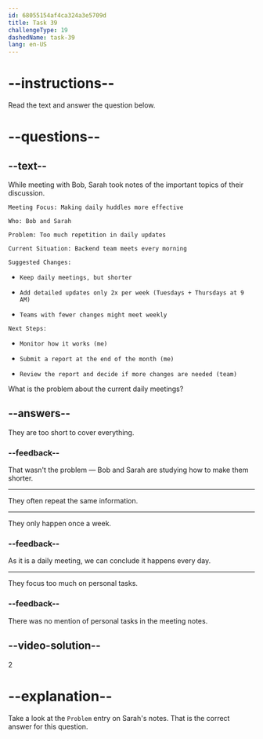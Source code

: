 ```yaml
---
id: 68055154af4ca324a3e5709d
title: Task 39
challengeType: 19
dashedName: task-39
lang: en-US
---
```


<!-- READING -->

# --instructions--

Read the text and answer the question below.

# --questions--

## --text--

While meeting with Bob, Sarah took notes of the important topics of their discussion.

`Meeting Focus: Making daily huddles more effective`

`Who: Bob and Sarah`

`Problem: Too much repetition in daily updates`

`Current Situation: Backend team meets every morning`

`Suggested Changes:`

- `Keep daily meetings, but shorter`

- `Add detailed updates only 2x per week (Tuesdays + Thursdays at 9 AM)`

- `Teams with fewer changes might meet weekly`

`Next Steps:`

- `Monitor how it works (me)`

- `Submit a report at the end of the month (me)`

- `Review the report and decide if more changes are needed (team)`

What is the problem about the current daily meetings?

## --answers--

They are too short to cover everything.

### --feedback--

That wasn't the problem — Bob and Sarah are studying how to make them shorter.

---

They often repeat the same information.

---

They only happen once a week.

### --feedback--

As it is a daily meeting, we can conclude it happens every day.

---

They focus too much on personal tasks.

### --feedback--

There was no mention of personal tasks in the meeting notes.

## --video-solution--

2

# --explanation--

Take a look at the `Problem` entry on Sarah's notes. That is the correct answer for this question.
